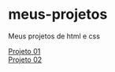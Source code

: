 # meus-projetos
 Meus projetos de html e css
 

 <a href="https://maki2603.github.io/meus-projetos/projeto-01/index.html">Projeto 01</a> <br>
 <a href="https://maki2603.github.io/meus-projetos/projeto-02/index.html">Projeto 02</a> <br>
